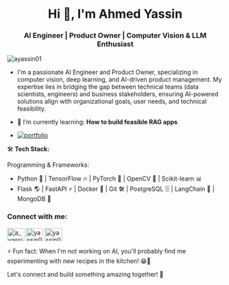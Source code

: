 <h1 align="center">Hi 👋, I'm Ahmed Yassin</h1>
<h3 align="center">AI Engineer | Product Owner | Computer Vision & LLM Enthusiast
 </h3>

<p align="left"> <img src="https://komarev.com/ghpvc/?username=ayassin01&label=Profile%20views&color=0e75b6&style=flat" alt="ayassin01" /> </p>

- I'm a passionate AI Engineer and Product Owner, specializing in computer vision, deep learning, and AI-driven product management. My expertise lies in bridging the gap between technical teams (data scientists, engineers) and business stakeholders, ensuring AI-powered solutions align with organizational goals, user needs, and technical feasibility.

- 🌱 I’m currently learning: **How to build feasible  RAG apps**

- [![portfolio](https://img.shields.io/badge/my_portfolio-000?style=for-the-badge&logo=ko-fi&logoColor=white)](https://www.datascienceportfol.io/ahmedyassin)


🛠️ __Tech Stack:__

Programming & Frameworks:
- Python 🐍 | TensorFlow 🔥 | PyTorch 🧠 | OpenCV 👀 | Scikit-learn 📊
- Flask 🌎 | FastAPI ⚡ | Docker 🐳 | Git 🛠️ | PostgreSQL 🗄️ | LangChain 🔗 | MongoDB 🍃


<h3 align="left">Connect with me:</h3>
<p align="left">
<a href="https://twitter.com/a_yassin01" target="blank"><img align="center" src="https://raw.githubusercontent.com/rahuldkjain/github-profile-readme-generator/master/src/images/icons/Social/twitter.svg" alt="a_yassin01" height="30" width="40" /></a>
<a href="https://linkedin.com/in/yassin01" target="blank"><img align="center" src="https://raw.githubusercontent.com/rahuldkjain/github-profile-readme-generator/master/src/images/icons/Social/linked-in-alt.svg" alt="yassin01" height="30" width="40" /></a>
<a href="https://yassin01.medium.com/" target="blank"><img align="center" src="https://raw.githubusercontent.com/rahuldkjain/github-profile-readme-generator/master/src/images/icons/Social/medium.svg" alt="yassin01" height="30" width="40" /></a>
</p>


⚡ Fun fact: When I'm not working on AI, you'll probably find me experimenting with new recipes in the kitchen! 😁🍳

Let's connect and build something amazing together! 🚀
